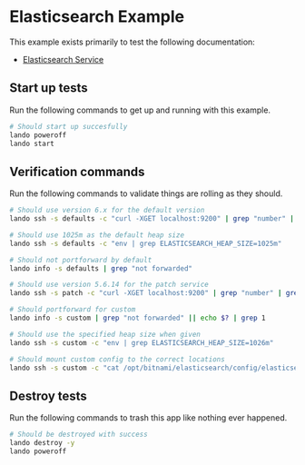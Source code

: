 Elasticsearch Example
=====================

This example exists primarily to test the following documentation:

* [Elasticsearch Service](https://docs.devwithlando.io/tutorial/elasticsearch.html)

Start up tests
--------------

Run the following commands to get up and running
with this example.

```bash
# Should start up succesfully
lando poweroff
lando start
```

Verification commands
---------------------

Run the following commands to validate things are rolling as they should.

```bash
# Should use version 6.x for the default version
lando ssh -s defaults -c "curl -XGET localhost:9200" | grep "number" | grep "6."

# Should use 1025m as the default heap size
lando ssh -s defaults -c "env | grep ELASTICSEARCH_HEAP_SIZE=1025m"

# Should not portforward by default
lando info -s defaults | grep "not forwarded"

# Should use version 5.6.14 for the patch service
lando ssh -s patch -c "curl -XGET localhost:9200" | grep "number" | grep 5.6.14

# Should portforward for custom
lando info -s custom | grep "not forwarded" || echo $? | grep 1

# Should use the specified heap size when given
lando ssh -s custom -c "env | grep ELASTICSEARCH_HEAP_SIZE=1026m"

# Should mount custom config to the correct locations
lando ssh -s custom -c "cat /opt/bitnami/elasticsearch/config/elasticsearch_custom.yml | grep 311"
```

Destroy tests
-------------

Run the following commands to trash this app like nothing ever happened.

```bash
# Should be destroyed with success
lando destroy -y
lando poweroff
```

